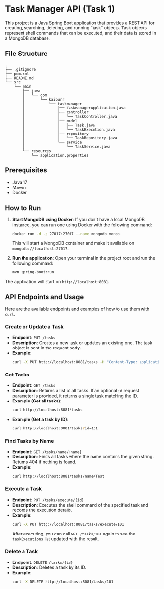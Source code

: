 # Task Manager API (Task 1)

This project is a Java Spring Boot application that provides a REST API for creating, searching, deleting, and running "task" objects. Task objects represent shell commands that can be executed, and their data is stored in a MongoDB database.

## File Structure

```
.
├── .gitignore
├── pom.xml
├── README.md
└── src
    └── main
        ├── java
        │   └── com
        │       └── kaiburr
        │           └── taskmanager
        │               ├── TaskManagerApplication.java
        │               ├── controller
        │               │   └── TaskController.java
        │               ├── model
        │               │   ├── Task.java
        │               │   └── TaskExecution.java
        │               ├── repository
        │               │   └── TaskRepository.java
        │               └── service
        │                   └── TaskService.java
        └── resources
            └── application.properties
```

## Prerequisites

- Java 17
- Maven
- Docker

## How to Run

1.  **Start MongoDB using Docker**: If you don't have a local MongoDB instance, you can run one using Docker with the following command:
    ```bash
    docker run -d -p 27017:27017 --name mongodb mongo
    ```
    This will start a MongoDB container and make it available on `mongodb://localhost:27017`.

2.  **Run the application**: Open your terminal in the project root and run the following command:
    ```bash
    mvn spring-boot:run
    ```
The application will start on `http://localhost:8081`.

## API Endpoints and Usage

Here are the available endpoints and examples of how to use them with `curl`.

### Create or Update a Task
- **Endpoint**: `PUT /tasks`
- **Description**: Creates a new task or updates an existing one. The task object is sent in the request body.
- **Example**:
  ```bash
  curl -X PUT http://localhost:8081/tasks -H "Content-Type: application/json" -d '{"id": "101", "name": "My Test Task", "owner": "Balaji", "command": "echo Hello World"}'
  ```

### Get Tasks
- **Endpoint**: `GET /tasks`
- **Description**: Returns a list of all tasks. If an optional `id` request parameter is provided, it returns a single task matching the ID.
- **Example (Get all tasks)**:
  ```bash
  curl http://localhost:8081/tasks
  ```
- **Example (Get a task by ID)**:
  ```bash
  curl http://localhost:8081/tasks?id=101
  ```

### Find Tasks by Name
- **Endpoint**: `GET /tasks/name/{name}`
- **Description**: Finds all tasks where the name contains the given string. Returns 404 if nothing is found.
- **Example**:
  ```bash
  curl http://localhost:8081/tasks/name/Test
  ```

### Execute a Task
- **Endpoint**: `PUT /tasks/execute/{id}`
- **Description**: Executes the shell command of the specified task and records the execution details.
- **Example**:
  ```bash
  curl -X PUT http://localhost:8081/tasks/execute/101
  ```
  After executing, you can call `GET /tasks/101` again to see the `taskExecutions` list updated with the result.

### Delete a Task
- **Endpoint**: `DELETE /tasks/{id}`
- **Description**: Deletes a task by its ID.
- **Example**:
  ```bash
  curl -X DELETE http://localhost:8081/tasks/101
  ```



